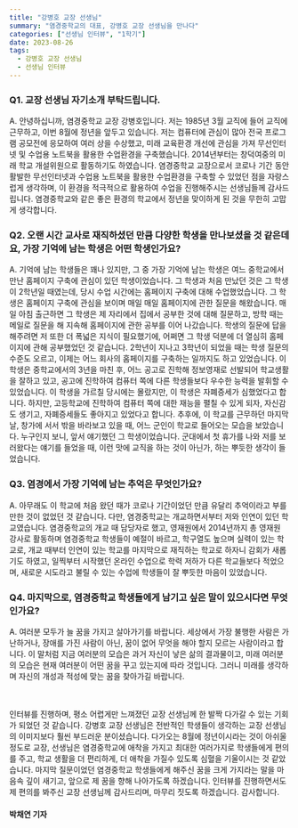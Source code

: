 ```yaml
---
title: "강병호 교장 선생님"
summary: "염경중학교의 대표, 강병호 교장 선생님을 만나다"
categories: ["선생님 인터뷰", "1학기"]
date: 2023-08-26
tags:
  - 강병호 교장 선생님
  - 선생님 인터뷰
---
```


### Q1. 교장 선생님 자기소개 부탁드립니다.

A. 안녕하십니까, 염경중학교 교장 강병호입니다. 저는 1985년 3월 교직에 들어  교직에 근무하고, 이번 8월에 정년을 앞두고 있습니다. 저는 컴퓨터에 관심이 많아 전국 프로그램 공모전에 응모하여 여러 상을 수상했고, 미래 교육환경 개선에 관심을 가져 무선인터넷 및 수업용 노트북을 활용한 수업환경을 구축했습니다. 2014년부터는 창덕여중의 미래 학교 개설위원으로 활동하기도 하였습니다. 염경중학교 교장으로서 코로나 기간 동안 활발한 무선인터넷과 수업용 노트북을 활용한 수업환경을 구축할 수 있었던 점을 자랑스럽게 생각하며, 이 환경을 적극적으로 활용하여 수업을 진행해주시는 선생님들께 감사드립니다. 염경중학교와 같은 좋은 환경의 학교에서 정년을 맞이하게 된 것을 무한히 고맙게 생각합니다.

### Q2. 오랜 시간 교사로 재직하셨던 만큼 다양한 학생을 만나보셨을 것 같은데요, 가장 기억에 남는 학생은 어떤 학생인가요?

A. 기억에 남는 학생들은 꽤나 있지만, 그 중 가장 기억에 남는 학생은 여느 중학교에서 만난 홈페이지 구축에 관심이 있던 학생이었습니다. 그 학생과 처음 만났던 것은 그 학생이 2학년일 때였는데, 당시 수업 시간에는 홈페이지 구축에 대해 수업했었습니다. 그 학생은 홈페이지 구축에 관심을 보이며 매일 매일 홈페이지에 관한 질문을 해왔습니다.  매일 아침 출근하면 그 학생은 제 자리에서 집에서 공부한 것에 대해 질문하고, 방학 때는 메일로 질문을 해 지속해 홈페이지에 관한 공부를 이어 나갔습니다. 학생의 질문에 답을 해주려면 저 또한 더 폭넓은 지식이 필요했기에, 어쩌면 그 학생 덕분에 더 열심히 홈페이지에 관해 공부했었던 것 같습니다. 2학년이 지나고 3학년이 되었을 때는 학생 질문의 수준도 오르고, 이제는 어느 회사의 홈페이지를 구축하는 일까지도 하고 있었습니다. 이 학생은 중학교에서의 3년을 마친 후, 어느 공고로 진학해  정보영재로 선발되어 학교생활을 잘하고 있고, 공고에 진학하여 컴퓨터 쪽에 다른 학생들보다 우수한 능력을 발휘할 수 있었습니다. 이 학생을 가르칠 당시에는 몰랐지만, 이 학생은 자폐증세가 심했었다고 합니다. 하지만, 고등학교에 진학하여 컴퓨터 쪽에 대한 재능을 펼칠 수 있게 되자, 자신감도 생기고, 자폐증세들도 좋아지고 있었다고 합니다. 추후에, 이 학교를 근무하던 마지막 날, 창가에 서서 밖을 바라보고 있을 때, 어느 군인이 학교로 들어오는 모습을 보았습니다. 누구인지 보니, 앞서 얘기했던 그 학생이었습니다. 군대에서 첫 휴가를 나와 저를 보러왔다는 얘기를 들었을 때, 이런 맛에 교직을 하는 것이 아닌가, 하는 뿌듯한 생각이 들었습니다.

### Q3. 염경에서 가장 기억에 남는 추억은 무엇인가요?

A. 아무래도 이 학교에 처음 왔던 때가 코로나 기간이었던 만큼 유달리 추억이라고 부를만한 것이 없었던 것 같습니다. 다만, 염경중학교는 개교하면서부터 저와 인연이 있던 학교였습니다. 염경중학교의 개교 때 담당자로 했고, 영재원에서 2014년까지 총 영재원 강사로 활동하며 염경중학교 학생들이 예절이 바르고, 학구열도 높으며 실력이 있는 학교로, 개교 때부터 인연이 있는 학교를 마지막으로 재직하는 학교로 하자니 감회가 새롭기도 하였고, 일찍부터 시작했던 온라인 수업으로 학력 저하가 다른 학교들보다 적었으며, 새로운 시도라고 불릴 수 있는 수업에 학생들이 잘  뿌듯한 마음이 있었습니다.
ㅤ

### Q4. 마지막으로, 염경중학교 학생들에게 남기고 싶은 말이 있으시다면 무엇인가요?

A. 여러분 모두가 늘 꿈을 가지고 살아가기를 바랍니다. 세상에서 가장 불행한 사람은 가난하거나, 장애를 가진 사람이 아닌, 꿈이 없어 무엇을 해야 할지 모르는 사람이라고 합니다. 이 말처럼 지금 여러분의 모습은 과거 자신이 낳은 삶의 결과물이고, 미래 여러분의 모습은 현재 여러분이 어떤 꿈을 꾸고 있는지에 따라  것입니다. 그러니 미래를 생각하며 자신의 개성과 적성에 맞는 꿈을 찾아가길 바랍니다.

ㅤ

인터뷰를 진행하며, 평소 어렵게만 느껴졌던 교장 선생님께 한 발짝 다가갈 수 있는 기회가 되었던 것 같습니다. 강병호 교장 선생님은 전반적인 학생들이 생각하는 교장 선생님의 이미지보다 훨씬 부드러운 분이셨습니다. 다가오는 8월에 정년이시라는 것이 아쉬울 정도로 교장, 선생님은 염경중학교에 애착을 가지고 최대한 여러가지로 학생들에게 편의를 주고, 학교 생활을 더 편리하게, 더 애착을 가질수 있도록 심혈을 기울이시는 것 같았습니다. 마지막 질문이었던 염경중학교 학생들에게 해주신 꿈을 크게 가지라는 말을 마음속 깊이 새기고, 앞으로 제 꿈을 향해 나아가도록 하겠습니다. 인터뷰를 진행하면서도 제 편의를 봐주신 교장 선생님께 감사드리며, 마무리 짓도록 하겠습니다. 감사합니다.

#### 박채연 기자
